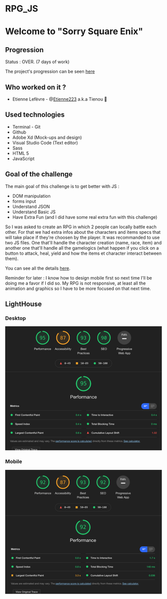 # RPG_JS
# Welcome to "Sorry Square Enix"

## Progression

Status : OVER. (7 days of work)

The project's progression can be seen [here](https://etienne223.github.io/RPG_JS) 


## Who worked on it ?

- Etienne Lefèvre - @[Etienne223](https://github.com/Etienne223) a.k.a Tienou 🦝

## Used technologies 

- Terminal - Git
- Github
- Adobe Xd (Mock-ups and design)
- Visual Studio Code (Text editor)
- Sass
- HTML 5
- JavaScript

## Goal of the challenge

The main goal of this challenge is to get better with JS :  
- DOM manipulation
- forms input
- Understand JSON
- Understand Basic JS
- Have Extra Fun (and I did have some real extra fun with this challenge)

So I was asked to create an RPG in which 2 people can locally battle each other. For that we had extra infos about the characters and items specs that will take place if they're choosen by the player. It was recommanded to use two JS files. One that'll handle the character creation (name, race, item) and another one that'll handle all the gamelogics (what happen if you click on a button to attack, heal, yield and how the items et character interact between them). 

You can see all the details [here](https://github.com/becodeorg/BXL-Swartz-4-27/blob/master/2.The-Hill/1.Javascript/rpg-project/README.md).

Reminder for later : I know how to design mobile first so next time I'll be doing me a favor if I did so. My RPG is not responsive, at least all the animation and graphics so I have to be more focused on that next time.

## LightHouse

### Desktop

![LightHouseDesktop](assets/images/LightHouseDesk.png)

### Mobile

![LightHouseMob](assets/images/LighHouseMob.png)